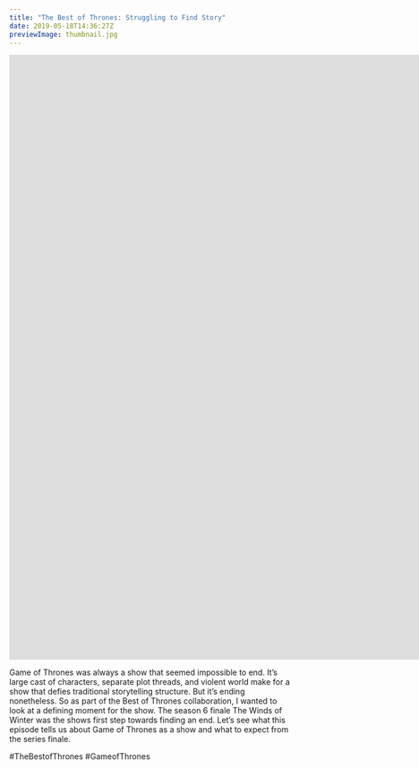 ```yaml
---
title: "The Best of Thrones: Struggling to Find Story"
date: 2019-05-18T14:36:27Z
previewImage: thumbnail.jpg
---
```


<iframe width="1920" height="1080" src="https://www.youtube.com/embed/UJqhdAQnAbs" frameborder="0" allow="accelerometer; autoplay; clipboard-write; encrypted-media; gyroscope; picture-in-picture" allowfullscreen></iframe>

Game of Thrones was always a show that seemed impossible to end. It’s large cast of characters, separate plot threads, and violent world make for a show that defies traditional storytelling structure. But it’s ending nonetheless. So as part of the Best of Thrones collaboration, I wanted to look at a defining moment for the show. The season 6 finale The Winds of Winter was the shows first step towards finding an end. Let’s see what this episode tells us about Game of Thrones as a show and what to expect from the series finale.

\#TheBestofThrones #GameofThrones